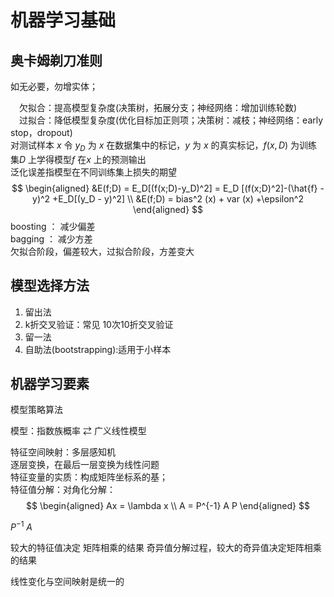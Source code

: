 # 机器学习基础

## 奥卡姆剃刀准则

如无必要，勿增实体；  

&emsp;欠拟合：提高模型复杂度(决策树，拓展分支；神经网络：增加训练轮数)  
&emsp;过拟合：降低模型复杂度(优化目标加正则项；决策树：减枝；神经网络：early stop，dropout)  
对测试样本 $x$ 令 $y_D$  为 $x$ 在数据集中的标记，$y$  为 $x$  的真实标记，$f(x,D)$ 为训练集$D$ 上学得模型$f$ 在$x$ 上的预测输出  
泛化误差指模型在不同训练集上损失的期望
$$
\begin{aligned}
    &E(f;D) = E_D[(f(x;D)-y_D)^2] = E_D [(f(x;D)^2]-(\hat{f} - y)^2 +E_D[(y_D - y)^2] \\
    &E(f;D) = bias^2 (x) + var (x) +\epsilon^2
\end{aligned}
$$
boosting ： 减少偏差  
bagging ： 减少方差  
欠拟合阶段，偏差较大，过拟合阶段，方差变大

## 模型选择方法

1. 留出法
2. k折交叉验证：常见 10次10折交叉验证
3. 留一法
4. 自助法(bootstrapping):适用于小样本

## 机器学习要素

模型策略算法

模型：指数族概率 $\rightleftarrows$ 广义线性模型  

特征空间映射：多层感知机  
逐层变换，在最后一层变换为线性问题  
特征变量的实质：构成矩阵坐标系的基；  
特征值分解：对角化分解：  
$$
\begin{aligned}
    Ax = \lambda x \\
    A = P^{-1} A P
\end{aligned}
$$

$P^{-1}$
$A$

较大的特征值决定 矩阵相乘的结果
奇异值分解过程，较大的奇异值决定矩阵相乘的结果


线性变化与空间映射是统一的  
